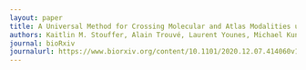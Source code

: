 ```yaml
---
layout: paper
title: A Universal Method for Crossing Molecular and Atlas Modalities using Simplex-Based Image Varifolds and Quadratic Programming
authors: Kaitlin M. Stouffer, Alain Trouvé, Laurent Younes, Michael Kunst, Lydia Ng, Hongkui Zeng, *Manjari Anant*, *Jean Fan*, Yongsoo Kim, Michael I. Miller
journal: bioRxiv
journalurl: https://www.biorxiv.org/content/10.1101/2020.12.07.414060v1
---
```


